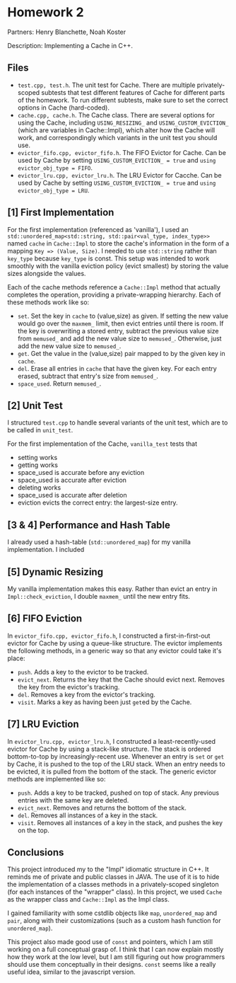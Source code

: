 # Homework 2

Partners: Henry Blanchette, Noah Koster

Description: Implementing a Cache in C++.

## Files

- `test.cpp, test.h`. The unit test for Cache. There are multiple privately-scoped subtests that test different features of Cache for different parts of the homework. To run different subtests, make sure to set the correct options in Cache (hard-coded).
- `cache.cpp, cache.h`. The Cache class. There are several options for using the Cache, including `USING_RESIZING_` and `USING_CUSTOM_EVICTION_` (which are variables in Cache::Impl), which alter how the Cache will work, and correspondingly which variants in the unit test you should use.
- `evictor_fifo.cpp, evictor_fifo.h`. The FIFO Evictor for Cache. Can be used by Cache by setting `USING_CUSTOM_EVICTION_ = true` and `using evictor_obj_type = FIFO`.
- `evictor_lru.cpp, evictor_lru.h`. The LRU Evictor for Cacche. Can be used by Cache by setting `USING_CUSTOM_EVICTION_ = true` and `using evictor_obj_type = LRU`.

## [1] First Implementation

For the first implementation (referenced as 'vanilla'), I used an `std::unordered_map<std::string, std::pair<val_type, index_type>>` named `cache` in `Cache::Impl` to store the cache's information in the form of a mapping `Key => (Value, Size)`. I needed to use `std::string` rather than `key_type` because `key_type` is const. This setup was intended to work smoothly with the vanilla eviction policy (evict smallest) by storing the value sizes alongside the values.

Each of the cache methods reference a `Cache::Impl` method that actually completes the operation, providing a private-wrapping hierarchy. Each of these methods work like so:

- `set`. Set the key in `cache` to (value,size) as given. If setting the new value would go over the `maxmem_` limit, then evict entries until there is room. If the key is overwriting a stored entry, subtract the previous value size from `memused_` and add the new value size to `memused_`. Otherwise, just add the new value size to `memused_`.
- `get`. Get the value in the (value,size) pair mapped to by the given key in `cache`.
- `del`. Erase all entries in `cache` that have the given key. For each entry erased, subtract that entry's size from `memused_`.
- `space_used`. Return `memused_`.

## [2] Unit Test

I structured `test.cpp` to handle several variants of the unit test, which are to be called in `unit_test`.

For the first implementation of the Cache, `vanilla_test` tests that
- setting works
- getting works
- space_used is accurate before any eviction
- space_used is accurate after eviction
- deleting works
- space_used is accurate after deletion
- eviction evicts the correct entry: the largest-size entry.

## [3 & 4] Performance and Hash Table

I already used a hash-table (`std::unordered_map`) for my vanilla implementation. I included 

## [5] Dynamic Resizing

My vanilla implementation makes this easy. Rather than evict an entry in `Impl::check_eviction`, I double `maxmem_` until the new entry fits.

## [6] FIFO Eviction

In `evictor_fifo.cpp, evictor_fifo.h`, I constructed a first-in-first-out evictor for Cache by using a queue-like structure. The evictor implements the following methods, in a generic way so that any evictor could take it's place:

- `push`. Adds a key to the evictor to be tracked.
- `evict_next`. Returns the key that the Cache should evict next. Removes the key from the evictor's tracking.
- `del`. Removes a key from the evictor's tracking.
- `visit`. Marks a key as having been just `get`ed by the Cache.

## [7] LRU Eviction

In `evictor_lru.cpp, evictor_lru.h`, I constructed a least-recently-used evictor for Cache by using a stack-like structure. The stack is ordered bottom-to-top by increasingly-recent use. Whenever an entry is `set` or `get` by Cache, it is pushed to the top of the LRU stack. When an entry needs to be evicted, it is pulled from the bottom of the stack. The generic evictor methods are implemented like so:

- `push`. Adds a key to be tracked, pushed on top of stack. Any previous entries with the same key are deleted.
- `evict_next`. Removes and returns the bottom of the stack.
- `del`. Removes all instances of a key in the stack.
- `visit`. Removes all instances of a key in the stack, and pushes the key on the top.

## Conclusions

This project introduced my to the "Impl" idiomatic structure in C++. It reminds me of private and public classes in JAVA. The use of it is to hide the implementation of a classes methods in a privately-scoped singleton (for each instances of the "wrapper" class). In this project, we used `Cache` as the wrapper class and `Cache::Impl` as the Impl class.

I gained familiarity with some cstdlib objects like `map`, `unordered_map` and `pair`, along with their customizations (such as a custom hash function for `unordered_map`).

This project also made good use of `const` and pointers, which I am still working on a full conceptual grasp of. I think that I can now explain mostly how they work at the low level, but I am still figuring out how programmers should use them conceptually in their designs. `const` seems like a really useful idea, similar to the javascript version.